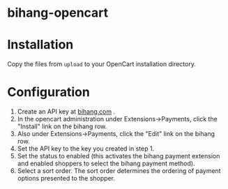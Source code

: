 bihang-opencart
======================

# Installation

Copy the files from `upload` to your OpenCart installation directory.


# Configuration

1. Create an API key at [bihang.com](http://bihang.com) .
2. In the opencart administration under Extensions->Payments, click the "Install"
   link on the bihang row.
3. Also under Extensions->Payments, click the "Edit" link on the bihang row.
4. Set the API key to the key you created in step 1.  
5. Set the status to enabled (this activates the bihang payment extension and 
    enabled shoppers to select the bihang payment method).
6. Select a sort order.  The sort order determines the ordering of payment options
    presented to the shopper.